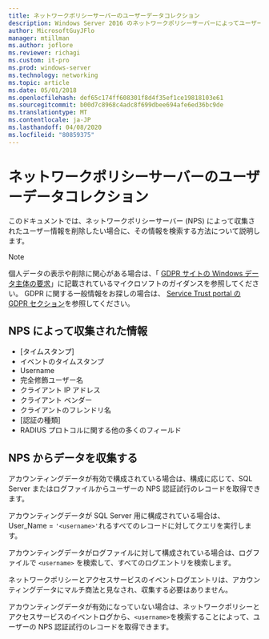 ```yaml
---
title: ネットワークポリシーサーバーのユーザーデータコレクション
description: Windows Server 2016 のネットワークポリシーサーバーによってユーザーを認証するためにどのような情報が使用されます。
author: MicrosoftGuyJFlo
manager: mtillman
ms.author: joflore
ms.reviewer: richagi
ms.custom: it-pro
ms.prod: windows-server
ms.technology: networking
ms.topic: article
ms.date: 05/01/2018
ms.openlocfilehash: def65c174ff608301f8d4f35ef1ce19818103e61
ms.sourcegitcommit: b00d7c8968c4adc8f699dbee694afe6ed36bc9de
ms.translationtype: MT
ms.contentlocale: ja-JP
ms.lasthandoff: 04/08/2020
ms.locfileid: "80859375"
---
```

# <a name="network-policy-server-user-data-collection"></a>ネットワークポリシーサーバーのユーザーデータコレクション

このドキュメントでは、ネットワークポリシーサーバー (NPS) によって収集されたユーザー情報を削除したい場合に、その情報を検索する方法について説明します。

>[!Note]
>個人データの表示や削除に関心がある場合は、「 [GDPR サイトの Windows データ主体の要求](https://docs.microsoft.com/microsoft-365/compliance/gdpr-dsr-windows)」に記載されているマイクロソフトのガイダンスを参照してください。 GDPR に関する一般情報をお探しの場合は、 [Service Trust portal の GDPR セクション](https://servicetrust.microsoft.com/ViewPage/GDPRGetStarted)を参照してください。

## <a name="information-collected-by-nps"></a>NPS によって収集された情報

- [タイムスタンプ]
- イベントのタイムスタンプ
- Username
- 完全修飾ユーザー名
- クライアント IP アドレス
- クライアント ベンダー
- クライアントのフレンドリ名
- [認証の種類]
- RADIUS プロトコルに関する他の多くのフィールド

## <a name="gather-data-from-nps"></a>NPS からデータを収集する

アカウンティングデータが有効で構成されている場合は、構成に応じて、SQL Server またはログファイルからユーザーの NPS 認証試行のレコードを取得できます。 

アカウンティングデータが SQL Server 用に構成されている場合は、User_Name = `'<username>'`れるすべてのレコードに対してクエリを実行します。

アカウンティングデータがログファイルに対して構成されている場合は、ログファイルで `<username>` を検索して、すべてのログエントリを検索します。

ネットワークポリシーとアクセスサービスのイベントログエントリは、アカウンティングデータにマルチ商法と見なされ、収集する必要はありません。

アカウンティングデータが有効になっていない場合は、ネットワークポリシーとアクセスサービスのイベントログから、`<username>`を検索することによって、ユーザーの NPS 認証試行のレコードを取得できます。
